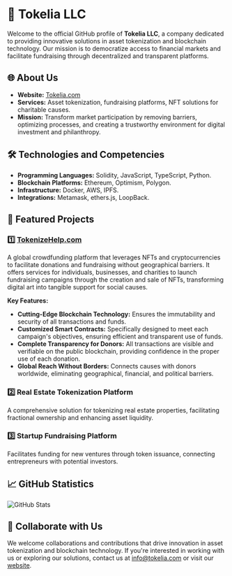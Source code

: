 # 🏢 Tokelia LLC

Welcome to the official GitHub profile of **Tokelia LLC**, a company dedicated to providing innovative solutions in asset tokenization and blockchain technology. Our mission is to democratize access to financial markets and facilitate fundraising through decentralized and transparent platforms.

## 🌐 About Us

- **Website:** [Tokelia.com](https://tokelia.com)
- **Services:** Asset tokenization, fundraising platforms, NFT solutions for charitable causes.
- **Mission:** Transform market participation by removing barriers, optimizing processes, and creating a trustworthy environment for digital investment and philanthropy.

## 🛠️ Technologies and Competencies

- **Programming Languages:** Solidity, JavaScript, TypeScript, Python.
- **Blockchain Platforms:** Ethereum, Optimism, Polygon.
- **Infrastructure:** Docker, AWS, IPFS.
- **Integrations:** Metamask, ethers.js, LoopBack.

## 📂 Featured Projects

### 1️⃣ [TokenizeHelp.com](https://tokenizehelp.com)

A global crowdfunding platform that leverages NFTs and cryptocurrencies to facilitate donations and fundraising without geographical barriers. It offers services for individuals, businesses, and charities to launch fundraising campaigns through the creation and sale of NFTs, transforming digital art into tangible support for social causes.

**Key Features:**

- **Cutting-Edge Blockchain Technology:** Ensures the immutability and security of all transactions and funds.
- **Customized Smart Contracts:** Specifically designed to meet each campaign's objectives, ensuring efficient and transparent use of funds.
- **Complete Transparency for Donors:** All transactions are visible and verifiable on the public blockchain, providing confidence in the proper use of each donation.
- **Global Reach Without Borders:** Connects causes with donors worldwide, eliminating geographical, financial, and political barriers.

### 2️⃣ Real Estate Tokenization Platform

A comprehensive solution for tokenizing real estate properties, facilitating fractional ownership and enhancing asset liquidity.

### 3️⃣ Startup Fundraising Platform

Facilitates funding for new ventures through token issuance, connecting entrepreneurs with potential investors.

## 📈 GitHub Statistics

![GitHub Stats](https://github-readme-stats.vercel.app/api?username=tokelia&show_icons=true&theme=radical)

## 🤝 Collaborate with Us

We welcome collaborations and contributions that drive innovation in asset tokenization and blockchain technology. If you're interested in working with us or exploring our solutions, contact us at [info@tokelia.com](mailto:info@tokelia.com) or visit our [website](https://tokelia.com).


